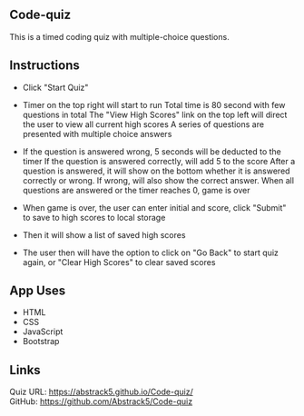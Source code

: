 ## Code-quiz
This is a timed coding quiz with multiple-choice questions.

## Instructions
* Click "Start Quiz"

* Timer on the top right will start to run
Total time is 80 second with few questions in total
The "View High Scores" link on the top left will direct the user to view all current high scores
A series of questions are presented with multiple choice answers

* If the question is answered wrong, 5 seconds will be deducted to the timer
If the question is answered correctly, will add 5 to the score
After a question is answered, it will show on the bottom whether it is answered correctly or wrong. If wrong, will also show the correct answer.
When all questions are answered or the timer reaches 0, game is over

* When game is over, the user can enter initial and score, click "Submit" to save to high scores to local storage

* Then it will show a list of saved high scores

* The user then will have the option to click on "Go Back" to start quiz again, or "Clear High Scores" to clear saved scores

## App Uses
* HTML
* CSS
* JavaScript
* Bootstrap

## Links
Quiz URL: https://abstrack5.github.io/Code-quiz/ <br>
GitHub: https://github.com/Abstrack5/Code-quiz
